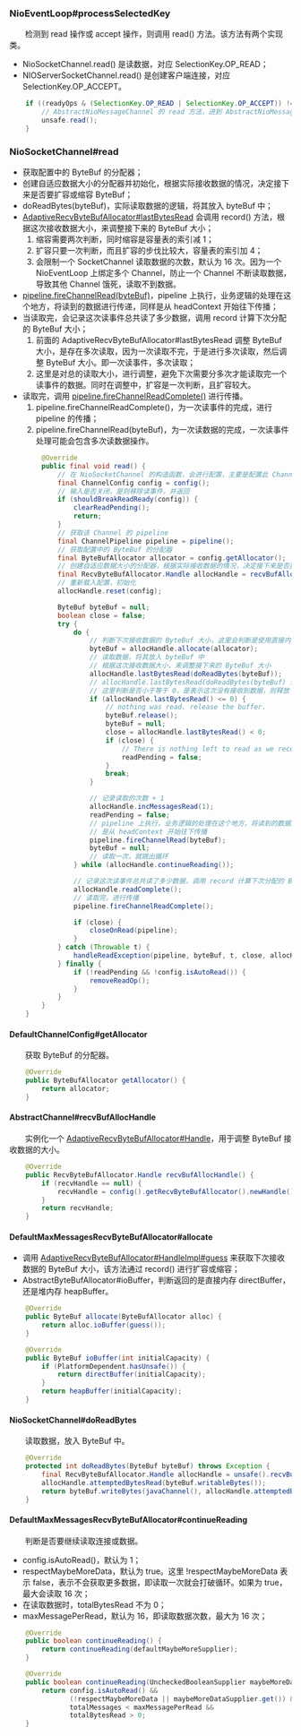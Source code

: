 ### NioEventLoop#processSelectedKey
　　检测到 read 操作或 accept 操作，则调用 read() 方法。该方法有两个实现类。

- NioSocketChannel.read() 是读数据，对应 SelectionKey.OP_READ；
- NIOServerSocketChannel.read() 是创建客户端连接，对应 SelectionKey.OP_ACCEPT。

```java
    if ((readyOps & (SelectionKey.OP_READ | SelectionKey.OP_ACCEPT)) != 0 || readyOps == 0) {
        // AbstractNioMessageChannel 的 read 方法，进到 AbstractNioMessageChannel
        unsafe.read();
    }
```

### NioSocketChannel#read

- 获取配置中的 ByteBuf 的分配器；
- 创建自适应数据大小的分配器并初始化，根据实际接收数据的情况，决定接下来是否要扩容或缩容 ByteBuf；
- doReadBytes(byteBuf)，实际读取数据的逻辑，将其放入 byteBuf 中；
- [AdaptiveRecvByteBufAllocator#lastBytesRead]() 会调用 record() 方法，根据这次接收数据大小，来调整接下来的 ByteBuf 大小；
    1. 缩容需要两次判断，同时缩容是容量表的索引减 1；
    2. 扩容只要一次判断，而且扩容的步伐比较大，容量表的索引加 4；
    3. 会限制一个 SocketChannel 读取数据的次数，默认为 16 次。因为一个 NioEventLoop 上绑定多个 Channel，防止一个 Channel 不断读取数据，导致其他 Channel 饿死，读取不到数据。
- [pipeline.fireChannelRead(byteBuf)]()，pipeline 上执行，业务逻辑的处理在这个地方，将读到的数据进行传递，同样是从 headContext 开始往下传播；
- 当读取完，会记录这次读事件总共读了多少数据，调用 record 计算下次分配的 ByteBuf 大小；
    1. 前面的 AdaptiveRecvByteBufAllocator#lastBytesRead 调整 ByteBuf 大小，是存在多次读取，因为一次读取不完，于是进行多次读取，然后调整 ByteBuf 大小。即一次读事件，多次读取；
    2. 这里是对总的读取大小，进行调整，避免下次需要分多次才能读取完一个读事件的数据。同时在调整中，扩容是一次判断，且扩容较大。
- 读取完，调用 [pipeline.fireChannelReadComplete()]() 进行传播。
    1. pipeline.fireChannelReadComplete()，为一次读事件的完成，进行 pipeline 的传播；
    2. pipeline.fireChannelRead(byteBuf)，为一次读数据的完成，一次读事件处理可能会包含多次读数据操作。

```java
        @Override
        public final void read() {
            // 在 NioSocketChannel 的构造函数，会进行配置，主要是配置此 Channel 禁止 Nagle 算法
            final ChannelConfig config = config();
            // 输入是否关闭，是则移除读事件，并返回
            if (shouldBreakReadReady(config)) {
                clearReadPending();
                return;
            }
            // 获取该 Channel 的 pipeline
            final ChannelPipeline pipeline = pipeline();
            // 获取配置中的 ByteBuf 的分配器
            final ByteBufAllocator allocator = config.getAllocator();
            // 创建自适应数据大小的分配器，根据实际接收数据的情况，决定接下来是否要扩容或缩容 ByteBuf
            final RecvByteBufAllocator.Handle allocHandle = recvBufAllocHandle();
            // 重新载入配置，初始化
            allocHandle.reset(config);

            ByteBuf byteBuf = null;
            boolean close = false;
            try {
                do {
                    // 判断下次接收数据的 ByteBuf 大小，这里会判断是使用直接内存 directBuffer，还是堆内存 heapBuffer
                    byteBuf = allocHandle.allocate(allocator);
                    // 读取数据，将其放入 byteBuf 中
                    // 根据这次接收数据大小，来调整接下来的 ByteBuf 大小
                    allocHandle.lastBytesRead(doReadBytes(byteBuf));
                    // allocHandle.lastBytesRead(doReadBytes(byteBuf) 会记录读取数据的大小，保存到变量 lastBytesRead 中，
                    // 这里判断是否小于等于 0，是表示这次没有接收到数据，则释放 ByteBuf，并返回
                    if (allocHandle.lastBytesRead() <= 0) {
                        // nothing was read. release the buffer.
                        byteBuf.release();
                        byteBuf = null;
                        close = allocHandle.lastBytesRead() < 0;
                        if (close) {
                            // There is nothing left to read as we received an EOF.
                            readPending = false;
                        }
                        break;
                    }

                    // 记录读取的次数 + 1
                    allocHandle.incMessagesRead(1);
                    readPending = false;
                    // pipeline 上执行，业务逻辑的处理在这个地方，将读到的数据进行传递，同样
                    // 是从 headContext 开始往下传播
                    pipeline.fireChannelRead(byteBuf);
                    byteBuf = null;
                    // 读取一次，就跳出循环
                } while (allocHandle.continueReading());

                // 记录这次读事件总共读了多少数据，调用 record 计算下次分配的 ByteBuf 大小
                allocHandle.readComplete();
                // 读取完，进行传播
                pipeline.fireChannelReadComplete();

                if (close) {
                    closeOnRead(pipeline);
                }
            } catch (Throwable t) {
                handleReadException(pipeline, byteBuf, t, close, allocHandle);
            } finally {
                if (!readPending && !config.isAutoRead()) {
                    removeReadOp();
                }
            }
        }
    }
```


#### DefaultChannelConfig#getAllocator
　　获取 ByteBuf 的分配器。

```java
    @Override
    public ByteBufAllocator getAllocator() {
        return allocator;
    }
```

#### AbstractChannel#recvBufAllocHandle
　　实例化一个 [AdaptiveRecvByteBufAllocator#Handle]()，用于调整 ByteBuf 接收数据的大小。

```java
    @Override
    public RecvByteBufAllocator.Handle recvBufAllocHandle() {
        if (recvHandle == null) {
            recvHandle = config().getRecvByteBufAllocator().newHandle();
        }
        return recvHandle;
    }
```

#### DefaultMaxMessagesRecvByteBufAllocator#allocate

- 调用 [AdaptiveRecvByteBufAllocator#HandleImpl#guess]() 来获取下次接收数据的 ByteBuf 大小，该方法通过 record() 进行扩容或缩容；
- AbstractByteBufAllocator#ioBuffer，判断返回的是直接内存 directBuffer，还是堆内存 heapBuffer。

```java
    @Override
    public ByteBuf allocate(ByteBufAllocator alloc) {
        return alloc.ioBuffer(guess());
    }

    @Override
    public ByteBuf ioBuffer(int initialCapacity) {
        if (PlatformDependent.hasUnsafe()) {
            return directBuffer(initialCapacity);
        }
        return heapBuffer(initialCapacity);
    }
```

#### NioSocketChannel#doReadBytes
　　读取数据，放入 ByteBuf 中。

```java
    @Override
    protected int doReadBytes(ByteBuf byteBuf) throws Exception {
        final RecvByteBufAllocator.Handle allocHandle = unsafe().recvBufAllocHandle();
        allocHandle.attemptedBytesRead(byteBuf.writableBytes());
        return byteBuf.writeBytes(javaChannel(), allocHandle.attemptedBytesRead());
    }
```

#### DefaultMaxMessagesRecvByteBufAllocator#continueReading
　　判断是否要继续读取连接或数据。

- config.isAutoRead()，默认为 1；
- respectMaybeMoreData，默认为 true。这里 !respectMaybeMoreData 表示 false，表示不会获取更多数据，即读取一次就会打破循环。如果为 true，最大会读取 16 次；
- 在读取数据时，totalBytesRead 不为 0；
- maxMessagePerRead，默认为 16，即读取数据次数，最大为 16 次；


```java
    @Override
    public boolean continueReading() {
        return continueReading(defaultMaybeMoreSupplier);
    }

    @Override
    public boolean continueReading(UncheckedBooleanSupplier maybeMoreDataSupplier) {
        return config.isAutoRead() &&
               (!respectMaybeMoreData || maybeMoreDataSupplier.get()) &&
               totalMessages < maxMessagePerRead &&
               totalBytesRead > 0;
    }
```